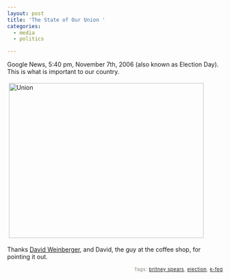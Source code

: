 ```yaml
---
layout: post
title: 'The State of Our Union '
categories:
  - media
  - politics

---
```


<p>
Google News, 5:40 pm, November 7th, 2006 (also known as Election Day).  This is what is important to our country.   
</p><p>
<img src="http://www.levjoy.com/blog/wp-content/uploads/2006/11/union.jpg" height="362" width="455" border="0" hspace="4" vspace="4" alt="Union" />
</p><p>
Thanks <a href="http://www.hyperorg.com/blogger/mtarchive/broken_news.html">David Weinberger</a>, and David, the guy at the coffee shop, for pointing it out. 
</p>
<!-- technorati tags start --><p style="text-align:right;font-size:11px;letter-spacing:.05em;color:#808979;">Tags: <a href="http://www.technorati.com/tag/britney spears" rel="tag">britney spears</a>, <a href="http://www.technorati.com/tag/election" rel="tag">election</a>, <a href="http://www.technorati.com/tag/k-fed" rel="tag">k-fed</a></p><!-- technorati tags end -->
